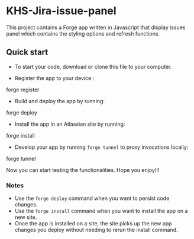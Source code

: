 # KHS-Jira-issue-panel

This project contains a Forge app written in Javascript that display issues panel which contains the styling options and refresh functions.

## Quick start

- To start your code, download or clone this file to your computer.

- Register the app to your device :

forge register

- Build and deploy the app by running:

forge deploy

- Install the app in an Atlassian site by running:

forge install

- Develop your app by running `forge tunnel` to proxy invocations locally:

forge tunnel

Now you can start testing the functionalities.
Hope you enjoy!!!

### Notes

- Use the `forge deploy` command when you want to persist code changes.
- Use the `forge install` command when you want to install the app on a new site.
- Once the app is installed on a site, the site picks up the new app changes you deploy without needing to rerun the install command.

